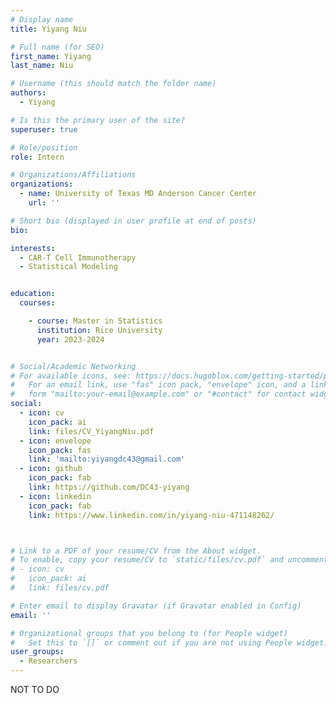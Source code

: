 ```yaml
---
# Display name
title: Yiyang Niu 

# Full name (for SEO)
first_name: Yiyang 
last_name: Niu

# Username (this should match the folder name)
authors:
  - Yiyang

# Is this the primary user of the site?
superuser: true

# Role/position
role: Intern

# Organizations/Affiliations
organizations:
  - name: University of Texas MD Anderson Cancer Center
    url: ''

# Short bio (displayed in user profile at end of posts)
bio: 

interests:
  - CAR-T Cell Immunotherapy
  - Statistical Modeling


education:
  courses:

    - course: Master in Statistics
      institution: Rice University
      year: 2023-2024


# Social/Academic Networking
# For available icons, see: https://docs.hugoblox.com/getting-started/page-builder/#icons
#   For an email link, use "fas" icon pack, "envelope" icon, and a link in the
#   form "mailto:your-email@example.com" or "#contact" for contact widget.
social:
  - icon: cv
    icon_pack: ai
    link: files/CV_YiyangNiu.pdf
  - icon: envelope
    icon_pack: fas
    link: 'mailto:yiyangdc43@gmail.com'
  - icon: github
    icon_pack: fab
    link: https://github.com/DC43-yiyang
  - icon: linkedin
    icon_pack: fab
    link: https://www.linkedin.com/in/yiyang-niu-471148262/



# Link to a PDF of your resume/CV from the About widget.
# To enable, copy your resume/CV to `static/files/cv.pdf` and uncomment the lines below.
# - icon: cv
#   icon_pack: ai
#   link: files/cv.pdf

# Enter email to display Gravatar (if Gravatar enabled in Config)
email: ''

# Organizational groups that you belong to (for People widget)
#   Set this to `[]` or comment out if you are not using People widget.
user_groups:
  - Researchers
---
```


NOT TO DO